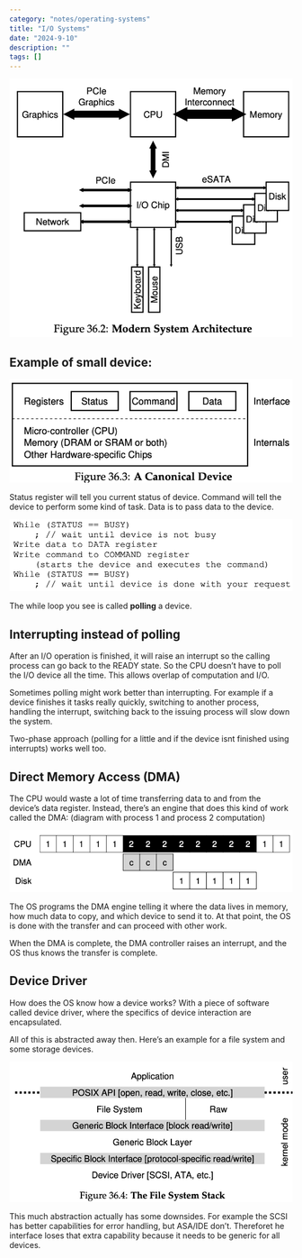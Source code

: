 ```yaml
---
category: "notes/operating-systems"
title: "I/O Systems"
date: "2024-9-10"
description: ""
tags: []
---
```

![image.png](../../../assets/4-io-systems/image.png)

## Example of small device:

![image.png](../../../assets/4-io-systems/image%201.png)

Status register will tell you current status of device. Command will tell the device to perform some kind of task. Data is to pass data to the device.

![image.png](../../../assets/4-io-systems/image%202.png)

The while loop you see is called **polling** a device. 

## Interrupting instead of polling

After an I/O operation is finished, it will raise an interrupt so the calling process can go back to the READY state. So the CPU doesn’t have to poll the I/O device all the time. This allows overlap of computation and I/O.

Sometimes polling might work better than interrupting. For example if a device finishes it tasks really quickly, switching to another process, handling the interrupt, switching back to the issuing process will slow down the system.

Two-phase approach (polling for a little and if the device isnt finished using interrupts) works well too.

## Direct Memory Access (DMA)

The CPU would waste a lot of time transferring data to and from the device’s data register. Instead, there’s an engine that does this kind of work called the DMA: (diagram with process 1 and process 2 computation)

![image.png](../../../assets/4-io-systems/image%203.png)

The OS programs the DMA engine telling it where the data lives in memory, how much data to copy, and which device to send it to. At that point, the OS is done with the transfer and can proceed with other work. 

When the DMA is complete, the DMA controller raises an interrupt, and the OS thus knows the transfer is complete.

## Device Driver

How does the OS know how a device works? With a piece of software called device driver, where the specifics of device interaction are encapsulated.

All of this is abstracted away then. Here’s an example for a file system and some storage devices.

![image.png](../../../assets/4-io-systems/image%204.png)

This much abstraction actually has some downsides. For example the SCSI has better capabilities for error handling, but ASA/IDE don’t. Thereforet he interface loses that extra capability because it needs to be generic for all devices.